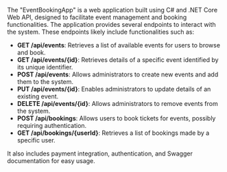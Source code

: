 The "EventBookingApp" is a web application built using C# and .NET Core Web API, designed to facilitate event management and booking functionalities. The application provides several endpoints to interact with the system. These endpoints likely include functionalities such as:

- **GET /api/events**: Retrieves a list of available events for users to browse and book.
- **GET /api/events/{id}**: Retrieves details of a specific event identified by its unique identifier.
- **POST /api/events**: Allows administrators to create new events and add them to the system.
- **PUT /api/events/{id}**: Enables administrators to update details of an existing event.
- **DELETE /api/events/{id}**: Allows administrators to remove events from the system.
- **POST /api/bookings**: Allows users to book tickets for events, possibly requiring authentication.
- **GET /api/bookings/{userId}**: Retrieves a list of bookings made by a specific user.

It also includes payment integration, authentication, and Swagger documentation for easy usage.
